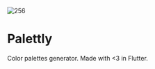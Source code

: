 ![256](https://user-images.githubusercontent.com/52720679/184901721-47deefc0-e44b-46ca-8797-d05c060342f8.png)


# Palettly
 Color palettes generator. Made with <3 in Flutter.
